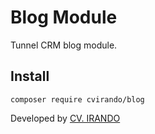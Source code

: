 # Blog Module

Tunnel CRM blog module.

## Install

```
composer require cvirando/blog
```

Developed by [CV. IRANDO](https://irando.co.id)
